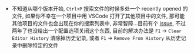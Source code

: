 * 不知道从哪个版本开始, `Ctrl+P` 搜索文件的时候多处一个 recently opened 的文件, 如果你不幸在一个项目中用 VSCode 打开了其他项目中的文件, 那可能其他项目的文件也会出现在你的搜索列表中, 非常智障...目前有个 [issue](https://github.com/Microsoft/vscode/issues/30770), 不过两年了也没给出一个配置选项关闭这个东西, 目前的解决办法是 `F1` -> `Clear Editor History` 清除掉历史记录, 或者 `F1` -> `Remove From History` 从历史记录中删除特定的文件